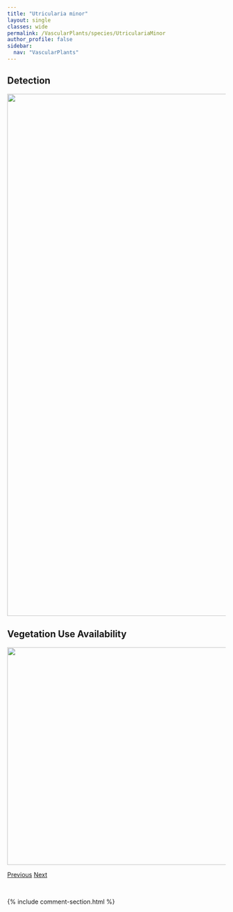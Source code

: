 ```yaml
---
title: "Utricularia minor"
layout: single
classes: wide
permalink: /VascularPlants/species/UtriculariaMinor
author_profile: false
sidebar:
  nav: "VascularPlants"
---
```


<h2>Detection</h2>

<a href="https://drive.google.com/uc?export=view&id=1rIf8MgHNwM9OFU3MvxhkcZURgKKfK125">
<img src="https://drive.google.com/uc?export=view&id=1rIf8MgHNwM9OFU3MvxhkcZURgKKfK125" height = "1200" width = "800">
</a>


<h2>Vegetation Use Availability</h2>

<a href="https://drive.google.com/uc?export=view&id=1anLVwq50EbExlJYVh5mAnMNi4WUr8wd9">
<img src="https://drive.google.com/uc?export=view&id=1anLVwq50EbExlJYVh5mAnMNi4WUr8wd9" height = "500" width = "1000">
</a>


<a href="/DevelopmentWebsite/VascularPlants/species/UtriculariaIntermedia" class="pagination--pager" title="Utricularia intermedia">Previous</a> <a href="/DevelopmentWebsite/VascularPlants/species/UtriculariaVulgaris" class="pagination--pager" title="Common Bladderwort">Next</a>

<p>&nbsp;</p>

{% include comment-section.html %}
